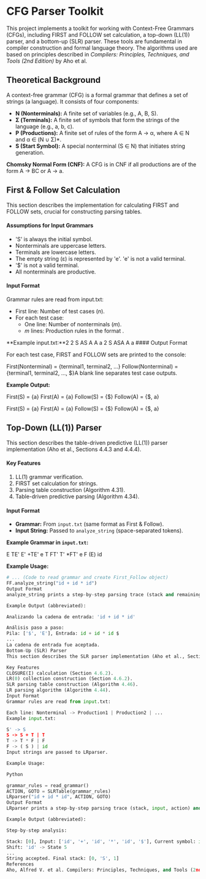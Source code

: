 
# CFG Parser Toolkit

This project implements a toolkit for working with Context-Free Grammars (CFGs), including FIRST and FOLLOW set calculation, a top-down (LL(1)) parser, and a bottom-up (SLR) parser. These tools are fundamental in compiler construction and formal language theory. The algorithms used are based on principles described in *Compilers: Principles, Techniques, and Tools (2nd Edition)* by Aho et al.

## Theoretical Background

A context-free grammar (CFG) is a formal grammar that defines a set of strings (a language). It consists of four components:

*   **N (Nonterminals):** A finite set of variables (e.g., A, B, S).
*   **Σ (Terminals):** A finite set of symbols that form the strings of the language (e.g., a, b, c).
*   **P (Productions):** A finite set of rules of the form A → α, where A ∈ N and α ∈ (N ∪ Σ)\*.
*   **S (Start Symbol):** A special nonterminal (S ∈ N) that initiates string generation.

**Chomsky Normal Form (CNF):** A CFG is in CNF if all productions are of the form A → BC or A → a.

## First & Follow Set Calculation

This section describes the implementation for calculating FIRST and FOLLOW sets, crucial for constructing parsing tables.

#### Assumptions for Input Grammars

*   'S' is always the initial symbol.
*   Nonterminals are uppercase letters.
*   Terminals are lowercase letters.
*   The empty string (ε) is represented by 'e'. 'e' is not a valid terminal.
*   '$' is not a valid terminal.
*   All nonterminals are productive.

#### Input Format

Grammar rules are read from input.txt:

*   First line: Number of test cases (*n*).
*   For each test case:
    *   One line: Number of nonterminals (*m*).
    *   *m* lines: Production rules in the format <nonterminal> <derivations separated by spaces>.

**Example input.txt:**2
2
S AS A
A a
2
S ASA
A a #### Output Format

For each test case, FIRST and FOLLOW sets are printed to the console:

First(Nonterminal) = {terminal1, terminal2, ...}
Follow(Nonterminal) = {terminal1, terminal2, ..., $}A blank line separates test case outputs.

**Example Output:**

First(S) = {a}
First(A) = {a}
Follow(S) = {$}
Follow(A) = {$, a}

First(S) = {a}
First(A) = {a}
Follow(S) = {$}
Follow(A) = {$, a}


## Top-Down (LL(1)) Parser

This section describes the table-driven predictive (LL(1)) parser implementation (Aho et al., Sections 4.4.3 and 4.4.4).

#### Key Features

1.  LL(1) grammar verification.
2.  FIRST set calculation for strings.
3.  Parsing table construction (Algorithm 4.31).
4.  Table-driven predictive parsing (Algorithm 4.34).

#### Input Format

*   **Grammar:** From `input.txt` (same format as First & Follow).
*   **Input String:** Passed to `analyze_string` (space-separated tokens).

**Example Grammar in `input.txt`:**

E TE'
E' +TE' e
T FT'
T' *FT' e
F (E) id


**Example Usage:**

```python
# ... (Code to read grammar and create First_Follow object)
FF.analyze_string("id + id * id")
Output Format
analyze_string prints a step-by-step parsing trace (stack and remaining input) and indicates acceptance or rejection.

Example Output (abbreviated):

Analizando la cadena de entrada: 'id + id * id'

Análisis paso a paso:
Pila: ['$', 'E'], Entrada: id + id * id $
...
La cadena de entrada fue aceptada.
Bottom-Up (SLR) Parser
This section describes the SLR parser implementation (Aho et al., Sections 4.5 and 4.6).

Key Features
CLOSURE(I) calculation (Section 4.6.2).
LR(0) collection construction (Section 4.6.2).
SLR parsing table construction (Algorithm 4.46).
LR parsing algorithm (Algorithm 4.44).
Input Format
Grammar rules are read from input.txt:

Each line: Nonterminal -> Production1 | Production2 | ...
Example input.txt:

S' -> S
S -> S + T | T
T -> T * F | F
F -> ( S ) | id
Input strings are passed to LRparser.

Example Usage:

Python

grammar_rules = read_grammar()
ACTION, GOTO = SLRTable(grammar_rules)
LRparser("id + id * id", ACTION, GOTO)
Output Format
LRparser prints a step-by-step parsing trace (stack, input, action) and indicates acceptance or rejection.

Example Output (abbreviated):

Step-by-step analysis:

Stack: [0], Input: ['id', '+', 'id', '*', 'id', '$'], Current symbol: id
Shift: 'id' -> State 5
...
String accepted. Final stack: [0, 'S', 1]
References
Aho, Alfred V. et al. Compilers: Principles, Techniques, and Tools (2nd Edition). USA: Addison-Wesley Longman Publishing Co., Inc., 2006. ISBN: 0321486811.
